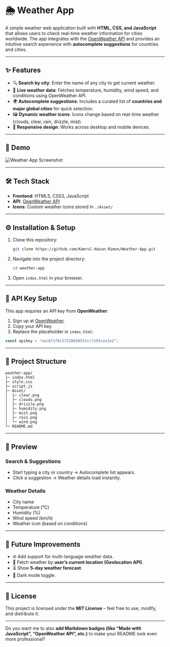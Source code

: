# 🌦️ Weather App

A simple weather web application built with **HTML, CSS, and JavaScript** that allows users to check real-time weather information for cities worldwide. The app integrates with the [OpenWeather API](https://openweathermap.org/api) and provides an intuitive search experience with **autocomplete suggestions** for countries and cities.

---

## ✨ Features

* 🔍 **Search by city**: Enter the name of any city to get current weather.
* 📡 **Live weather data**: Fetches temperature, humidity, wind speed, and conditions using OpenWeather API.
* 🌍 **Autocomplete suggestions**: Includes a curated list of **countries and major global cities** for quick selection.
* 🖼️ **Dynamic weather icons**: Icons change based on real-time weather (clouds, clear, rain, drizzle, mist).
* 📱 **Responsive design**: Works across desktop and mobile devices.

---

## 🚀 Demo

![Weather App Screenshot](<img width="752" height="717" alt="image" src="https://github.com/user-attachments/assets/40002c10-91e5-428c-874f-bff59346ed70" />
)

---

## 🛠️ Tech Stack

* **Frontend**: HTML5, CSS3, JavaScript
* **API**: [OpenWeather API](https://openweathermap.org/)
* **Icons**: Custom weather icons stored in `./Asset/`

---

## ⚙️ Installation & Setup

1. Clone this repository:

   ```bash
   git clone https://github.com/Kamrul-Hasan-Rimon/Weather-App.git
   ```
2. Navigate into the project directory:

   ```bash
   cd weather-app
   ```
3. Open `index.html` in your browser.

---

## 🔑 API Key Setup

This app requires an API key from **OpenWeather**:

1. Sign up at [OpenWeather](https://home.openweathermap.org/users/sign_up).
2. Copy your API key.
3. Replace the placeholder in `index.html`:

```javascript
const apikey = "eac6f1f8c57238650553cc7293cee1e2";
```

---

## 📂 Project Structure

```
weather-app/
├─ index.html
├─ style.css
├─ script.js     
├─ Asset/
│  ├─ clear.png
│  ├─ clouds.png
│  ├─ drizzle.png
│  ├─ humidity.png
│  ├─ mist.png
│  ├─ rain.png
│  └─ wind.png
└─ README.md

```

---

## 📸 Preview

### Search & Suggestions

* Start typing a city or country → Autocomplete list appears.
* Click a suggestion → Weather details load instantly.

### Weather Details

* City name
* Temperature (°C)
* Humidity (%)
* Wind speed (km/h)
* Weather icon (based on conditions)

---

## 🚧 Future Improvements

* 🌐 Add support for multi-language weather data.
* 📍 Fetch weather by **user’s current location (Geolocation API)**.
* ⏳ Show **5-day weather forecast**.
* 🎨 Dark mode toggle.

---

## 📜 License

This project is licensed under the **MIT License** – feel free to use, modify, and distribute it.

---

Do you want me to also **add Markdown badges (like “Made with JavaScript”, “OpenWeather API”, etc.)** to make your README look even more professional?
